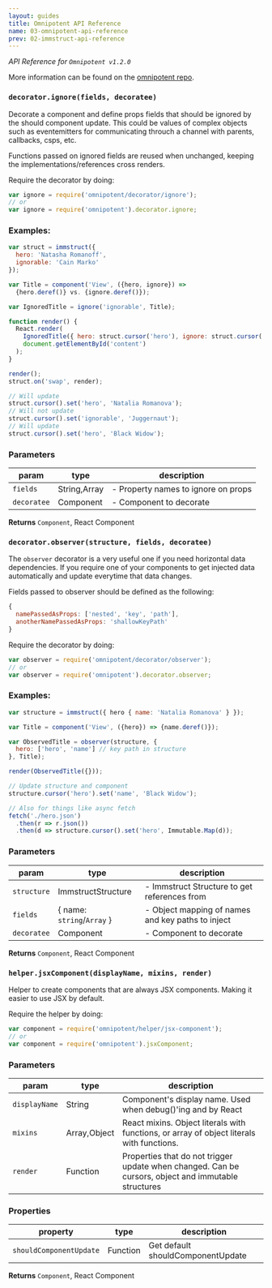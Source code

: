```yaml
---
layout: guides
title: Omnipotent API Reference
name: 03-omnipotent-api-reference
prev: 02-immstruct-api-reference
---
```


*API Reference for `Omnipotent v1.2.0`*

More information can be found on the [omnipotent repo](https://github.com/omniscientjs/omnipotent).

### `decorator.ignore(fields, decoratee)`

Decorate a component and define props fields that should be ignored by
the should component update. This could be values of complex objects such as
eventemitters for communicating throuch a channel with parents, callbacks,
csps, etc.

Functions passed on ignored fields are reused when unchanged, keeping the
implementations/references cross renders.

Require the decorator by doing:
```js
var ignore = require('omnipotent/decorator/ignore');
// or
var ignore = require('omnipotent').decorator.ignore;
```

### Examples:
```js
var struct = immstruct({
  hero: 'Natasha Romanoff',
  ignorable: 'Cain Marko'
});

var Title = component('View', ({hero, ignore}) =>
  {hero.deref()} vs. {ignore.deref()});

var IgnoredTitle = ignore('ignorable', Title);

function render() {
  React.render(
    IgnoredTitle({ hero: struct.cursor('hero'), ignore: struct.cursor('ignorable') }),
    document.getElementById('content')
  );
}

render();
struct.on('swap', render);

// Will update
struct.cursor().set('hero', 'Natalia Romanova');
// Will not update
struct.cursor().set('ignorable', 'Juggernaut');
// Will update
struct.cursor().set('hero', 'Black Widow');
```


### Parameters

| param       | type         | description                         |
| ----------- | ------------ | ----------------------------------- |
| `fields`    | String,Array | - Property names to ignore on props |
| `decoratee` | Component    | - Component to decorate             |



**Returns** `Component`, React Component


### `decorator.observer(structure, fields, decoratee)`

The `observer` decorator is a very useful one if you need horizontal data
dependencies. If you require one of your components to get injected data
automatically and update everytime that data changes.

Fields passed to observer should be defined as the following:
```js
{
  namePassedAsProps: ['nested', 'key', 'path'],
  anotherNamePassedAsProps: 'shallowKeyPath'
}
```

Require the decorator by doing:

```js
var observer = require('omnipotent/decorator/observer');
// or
var observer = require('omnipotent').decorator.observer;
```

### Examples:
```jsx
var structure = immstruct({ hero { name: 'Natalia Romanova' } });

var Title = component('View', ({hero}) => {name.deref()});

var ObservedTitle = observer(structure, {
  hero: ['hero', 'name'] // key path in structure
}, Title);

render(ObservedTitle({}));

// Update structure and component
structure.cursor('hero').set('name', 'Black Widow');

// Also for things like async fetch
fetch('./hero.json')
  .then(r => r.json())
  .then(d => structure.cursor().set('hero', Immutable.Map(d));
```


### Parameters

| param       | type                                             | description                                       |
| ----------- | ------------------------------------------------ | ------------------------------------------------- |
| `structure` | ImmstructStructure                               | - Immstruct Structure to get references from      |
| `fields`    | { name: <code>string</code>/<code>Array</code> } | - Object mapping of names and key paths to inject |
| `decoratee` | Component                                        | - Component to decorate                           |



**Returns** `Component`, React Component


### `helper.jsxComponent(displayName, mixins, render)`

Helper to create components that are always JSX components. Making it easier
to use JSX by default.

Require the helper by doing:

```js
var component = require('omnipotent/helper/jsx-component');
// or
var component = require('omnipotent').jsxComponent;
```


### Parameters

| param         | type         | description                                                                                          |
| ------------- | ------------ | ---------------------------------------------------------------------------------------------------- |
| `displayName` | String       | Component's display name. Used when debug()'ing and by React                                         |
| `mixins`      | Array,Object | React mixins. Object literals with functions, or array of object literals with functions.            |
| `render`      | Function     | Properties that do not trigger update when changed. Can be cursors, object and immutable structures  |


### Properties

| property                | type     | description                        |
| ----------------------- | -------- | ---------------------------------- |
| `shouldComponentUpdate` | Function | Get default shouldComponentUpdate  |



**Returns** `Component`, React Component
